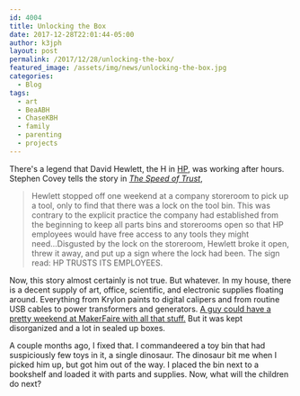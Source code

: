 ```yaml
---
id: 4004
title: Unlocking the Box
date: 2017-12-28T22:01:44-05:00
author: k3jph
layout: post
permalink: /2017/12/28/unlocking-the-box/
featured_image: /assets/img/news/unlocking-the-box.jpg
categories:
  - Blog
tags:
  - art
  - BeaABH
  - ChaseKBH
  - family
  - parenting
  - projects
---
```

There's a legend that David Hewlett, the H in [HP](http://www.hp.com),
was working after hours.  Stephen Covey tells the story in [_The
Speed of Trust_](http://www.speedoftrust.com/),

> Hewlett stopped off one weekend at a company storeroom to pick
up a tool, only to find that there was a lock on the tool bin. This
was contrary to the explicit practice the company had established
from the beginning to keep all parts bins and storerooms open so
that HP employees would have free access to any tools they might
need...Disgusted by the lock on the storeroom, Hewlett broke it
open, threw it away, and put up a sign where the lock had been.
The sign read: HP TRUSTS ITS EMPLOYEES.

Now, this story almost certainly is not true.  But whatever.  In
my house, there is a decent supply of art, office, scientific, and
electronic supplies floating around.  Everything from Krylon paints
to digital calipers and from routine USB cables to power transformers
and generators.  [A guy could have a pretty weekend at MakerFaire
with all that stuff.](https://www.youtube.com/watch?v=F5qqfsQGYus)
But it was kept disorganized and a lot in sealed up boxes.

A couple months ago, I fixed that.  I commandeered a toy bin that
had suspiciously few toys in it, a single dinosaur.  The dinosaur
bit me when I picked him up, but got him out of the way.  I placed
the bin next to a bookshelf and loaded it with parts and supplies.
Now, what will the children do next?
